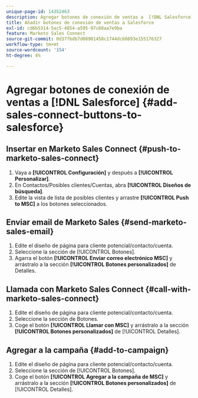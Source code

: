 ```yaml
---
unique-page-id: 14352463
description: Agregar botones de conexión de ventas a  [!DNL Salesforce] - Documentos de Marketo - Documentación del producto
title: Añadir botones de conexión de ventas a Salesforce
exl-id: cd6b5314-5ac5-4854-a595-97c68aa7e9ba
feature: Marketo Sales Connect
source-git-commit: 0d37fbdb7d08901458c1744dc68893e155176327
workflow-type: tm+mt
source-wordcount: '154'
ht-degree: 4%

---
```


# Agregar botones de conexión de ventas a [!DNL Salesforce] {#add-sales-connect-buttons-to-salesforce}

## Insertar en Marketo Sales Connect {#push-to-marketo-sales-connect}

1. Vaya a **[!UICONTROL Configuración]** y después a **[!UICONTROL Personalizar]**.
1. En Contactos/Posibles clientes/Cuentas, abra **[!UICONTROL Diseños de búsqueda]**.
1. Edite la vista de lista de posibles clientes y arrastre **[!UICONTROL Push to MSC]** a los botones seleccionados.

## Enviar email de Marketo Sales {#send-marketo-sales-email}

1. Edite el diseño de página para cliente potencial/contacto/cuenta.
1. Seleccione la sección de [!UICONTROL Botones].
1. Agarra el botón **[!UICONTROL Enviar correo electrónico MSC]** y arrástralo a la sección **[!UICONTROL Botones personalizados]** de Detalles.

## Llamada con Marketo Sales Connect {#call-with-marketo-sales-connect}

1. Edite el diseño de página para cliente potencial/contacto/cuenta.
1. Seleccione la sección de Botones.
1. Coge el botón **[!UICONTROL Llamar con MSC]** y arrástralo a la sección **[!UICONTROL Botones personalizados]** de [!UICONTROL Detalles].

## Agregar a la campaña {#add-to-campaign}

1. Edite el diseño de página para cliente potencial/contacto/cuenta.
1. Seleccione la sección de [!UICONTROL Botones].
1. Coge el botón **[!UICONTROL Agregar a la campaña de MSC]** y arrástralo a la sección **[!UICONTROL Botones personalizados]** de [!UICONTROL Detalles].
